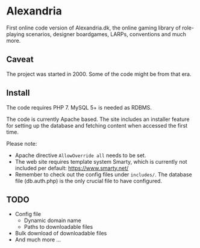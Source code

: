 # Alexandria
First online code version of Alexandria.dk, the online gaming library of role-playing scenarios, designer boardgames, LARPs, conventions and much more.

## Caveat
The project was started in 2000. Some of the code might be from that era.

## Install
The code requires PHP 7. MySQL 5+ is needed as RDBMS.

The code is currently Apache based. The site includes an installer feature for setting up the database and fetching content when accessed the first time.

Please note:
- Apache directive `AllowOverride all` needs to be set.
- The web site requires template system Smarty, which is currently not included per default: https://www.smarty.net/
- Remember to check out the config files under `includes/`. The database file (db.auth.php) is the only crucial file to have configured.

## TODO
* Config file
  * Dynamic domain name
  * Paths to downloadable files
* Bulk download of downloadable files
* And much more ...

